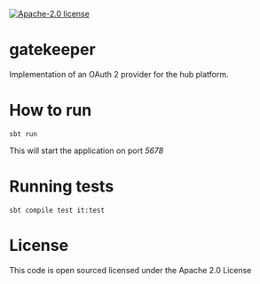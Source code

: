 [![Apache-2.0 license](http://img.shields.io/badge/license-Apache-brightgreen.svg)](http://www.apache.org/licenses/LICENSE-2.0.html)

gatekeeper
==========

Implementation of an OAuth 2 provider for the hub platform.

How to run
==========

```sbtshell
sbt run
```

This will start the application on port *5678*

Running tests
=============

```````````
sbt compile test it:test
```````````

License
=======
This code is open sourced licensed under the Apache 2.0 License
